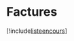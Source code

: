 # Factures

[!include[listeencours](factures.listeencours.autogen.md)]











































































